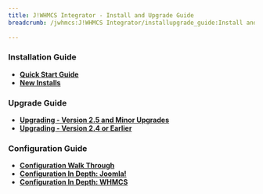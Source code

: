 ```yaml
---
title: J!WHMCS Integrator - Install and Upgrade Guide
breadcrumb: /jwhmcs:J!WHMCS Integrator/installupgrade_guide:Install and Upgrade Guide
 
---
```


### Installation Guide

* **[Quick Start Guide](jwhmcs/quickstart.md)**
* **[New Installs](jwhmcs/installupgrade_guide/newinstalls.md)**

### Upgrade Guide
* **[Upgrading - Version 2.5 and Minor Upgrades](jwhmcs/installupgrade_guide/minor.md)**
* **[Upgrading - Version 2.4 or Earlier](jwhmcs/installupgrade_guide/upgrade24.md)**

### Configuration Guide
* **[Configuration Walk Through](jwhmcs/installupgrade_guide/configwalkthru.md)**
* **[Configuration In Depth:  Joomla!](jwhmcs/installupgrade_guide/configjoomla.md)**
* **[Configuration In Depth:  WHMCS](jwhmcs/installupgrade_guide/configwhmcs.md)**
